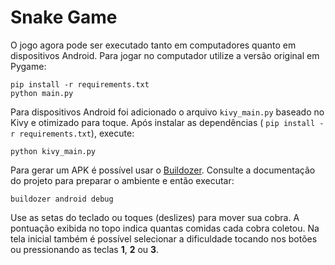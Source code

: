 # Snake Game

O jogo agora pode ser executado tanto em computadores quanto em dispositivos Android.
Para jogar no computador utilize a versão original em Pygame:

```
pip install -r requirements.txt
python main.py
```

Para dispositivos Android foi adicionado o arquivo `kivy_main.py` baseado no Kivy e otimizado para toque. Após instalar as dependências (
`pip install -r requirements.txt`), execute:

```
python kivy_main.py
```

Para gerar um APK é possível usar o [Buildozer](https://github.com/kivy/buildozer).
Consulte a documentação do projeto para preparar o ambiente e então executar:

```
buildozer android debug
```

Use as setas do teclado ou toques (deslizes) para mover sua cobra. A pontuação exibida no topo indica quantas comidas cada cobra coletou. Na tela
inicial também é possível selecionar a dificuldade tocando nos botões ou pressionando as teclas **1**, **2** ou **3**.
